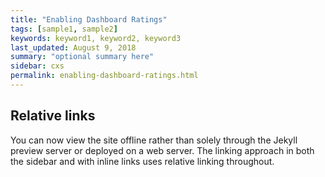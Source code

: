 ```yaml
---
title: "Enabling Dashboard Ratings"
tags: [sample1, sample2]
keywords: keyword1, keyword2, keyword3
last_updated: August 9, 2018
summary: "optional summary here"
sidebar: cxs
permalink: enabling-dashboard-ratings.html
---
```

## Relative links

You can now view the site offline rather than solely through the Jekyll preview server or deployed on a web server. The linking approach in both the sidebar and with inline links uses relative linking throughout.